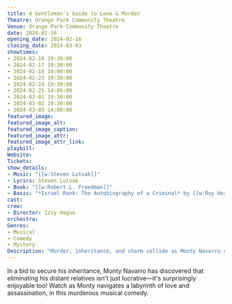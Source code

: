 ```yaml
---
title: A Gentleman's Guide to Love & Murder
Theatre: Orange Park Community Theatre
Venue: Orange Park Community Theatre
date: 2024-02-16
opening_date: 2024-02-16
closing_date: 2024-03-03
showtimes:
- 2024-02-16 19:30:00
- 2024-02-17 19:30:00
- 2024-02-18 14:00:00
- 2024-02-23 19:30:00
- 2024-02-24 19:30:00
- 2024-02-25 14:00:00
- 2024-03-01 19:30:00
- 2024-03-02 19:30:00
- 2024-03-03 14:00:00
featured_image: 
featured_image_alt: 
featured_image_caption: 
featured_image_attr: 
featured_image_attr_link: 
playbill:
Website: 
Tickets: 
show_details: 
- Music: "[[w:Steven Lutvak]]"
- Lyrics: Steven Lutvak
- Book: "[[w:Robert L. Freedman]]"
- Basis: "*Israel Rank: The Autobiography of a Criminal* by [[w:Roy Horniman]]"
cast:
crew:
- Director: Izzy Hague
orchestra:
Genres:
- Musical
- Comedy
- Mystery
Description: "Murder, inheritance, and charm collide as Monty Navarro crafts a darkly comedic plan to jump the line of succession."
---
```

In a bid to secure his inheritance, Monty Navarro has discovered that eliminating his distant relatives isn't just lucrative—it's surprisingly enjoyable too! Watch as Monty navigates a labyrinth of love and assassination, in this murderous musical comedy.
